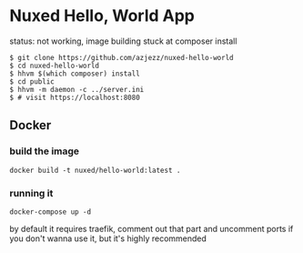 # Nuxed Hello, World App

status: not working, image building stuck at composer install 


```console
$ git clone https://github.com/azjezz/nuxed-hello-world
$ cd nuxed-hello-world
$ hhvm $(which composer) install
$ cd public
$ hhvm -m daemon -c ../server.ini
$ # visit https://localhost:8080
```
## Docker
### build the image
```console
docker build -t nuxed/hello-world:latest .
```
### running it
```console
docker-compose up -d
```
by default it requires traefik, comment out that part and uncomment ports if you don't wanna use it, but it's highly recommended 
